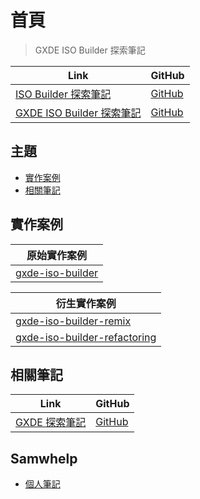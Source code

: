 

# 首頁

> GXDE ISO Builder 探索筆記

| Link | GitHub |
| ---- | ------ |
| [ISO Builder 探索筆記](https://samwhelp.github.io/note-about-iso-builder/) | [GitHub](https://github.com/samwhelp/note-about-iso-builder) |
| [GXDE ISO Builder 探索筆記](https://samwhelp.github.io/note-about-debian-iso-builder/) | [GitHub](https://github.com/samwhelp/note-about-debian-iso-builder) |




## 主題

* [實作案例](#實作案例)
* [相關筆記](#相關筆記)




## 實作案例

| 原始實作案例 |
| ------- |
| [gxde-iso-builder](https://github.com/GXDE-OS/gxde-iso-builder) |


| 衍生實作案例 |
| ------- |
| [gxde-iso-builder-remix](https://github.com/samwhelp/gxde-iso-builder-remix) |
| [gxde-iso-builder-refactoring](https://github.com/samwhelp/gxde-iso-builder-refactoring) |





## 相關筆記

| Link | GitHub |
| ---- | ------ |
| [GXDE 探索筆記](https://samwhelp.github.io/note-about-debian/) | [GitHub](https://github.com/samwhelp/note-about-debian) |




## Samwhelp

* [個人筆記](https://samwhelp.github.io/book/)
